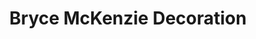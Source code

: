 ---
title: "Bryce McKenzie Decoration"
url: /edinburgh/bryce-mckenzie-decoration/
shop: furniture
---